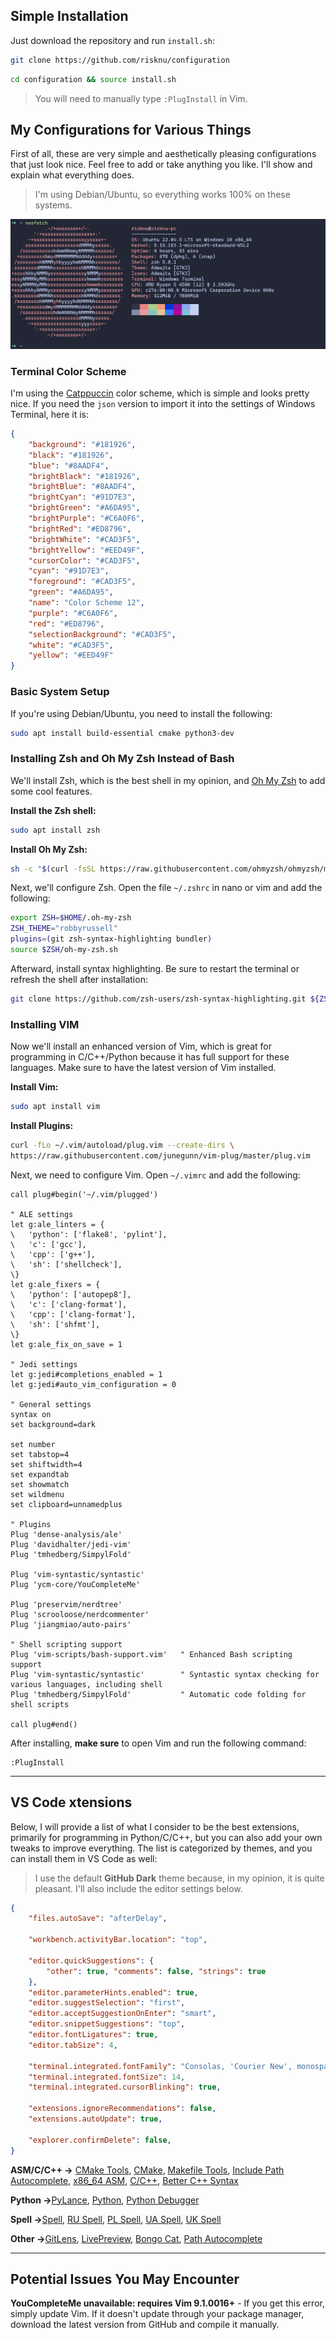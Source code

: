 ## Simple Installation
Just download the repository and run `install.sh`:
```bash
git clone https://github.com/risknu/configuration
```
```bash
cd configuration && source install.sh
```
> You will need to manually type `:PlugInstall` in Vim.

## My Configurations for Various Things
First of all, these are very simple and aesthetically pleasing configurations that just look nice. Feel free to add or take anything you like. I'll show and explain what everything does.

> I'm using Debian/Ubuntu, so everything works 100% on these systems.

![neofetch show screenshot](examples/neofetch_show.png)

### Terminal Color Scheme
I'm using the [Catppuccin](https://github.com/catppuccin/catppuccin) color scheme, which is simple and looks pretty nice. If you need the `json` version to import it into the settings of Windows Terminal, here it is:
```json
{
    "background": "#181926",
    "black": "#181926",
    "blue": "#8AADF4",
    "brightBlack": "#181926",
    "brightBlue": "#8AADF4",
    "brightCyan": "#91D7E3",
    "brightGreen": "#A6DA95",
    "brightPurple": "#C6A0F6",
    "brightRed": "#ED8796",
    "brightWhite": "#CAD3F5",
    "brightYellow": "#EED49F",
    "cursorColor": "#CAD3F5",
    "cyan": "#91D7E3",
    "foreground": "#CAD3F5",
    "green": "#A6DA95",
    "name": "Color Scheme 12",
    "purple": "#C6A0F6",
    "red": "#ED8796",
    "selectionBackground": "#CAD3F5",
    "white": "#CAD3F5",
    "yellow": "#EED49F"
}
```

### Basic System Setup
If you're using Debian/Ubuntu, you need to install the following:
```bash
sudo apt install build-essential cmake python3-dev
```

### Installing Zsh and Oh My Zsh Instead of Bash
We'll install Zsh, which is the best shell in my opinion, and [Oh My Zsh](https://github.com/ohmyzsh/ohmyzsh/) to add some cool features.

**Install the Zsh shell:**
```bash
sudo apt install zsh
```

**Install Oh My Zsh:**
```bash
sh -c "$(curl -fsSL https://raw.githubusercontent.com/ohmyzsh/ohmyzsh/master/tools/install.sh)"
```

Next, we'll configure Zsh. Open the file `~/.zshrc` in nano or vim and add the following:
```bash
export ZSH=$HOME/.oh-my-zsh
ZSH_THEME="robbyrussell"
plugins=(git zsh-syntax-highlighting bundler)
source $ZSH/oh-my-zsh.sh
```

Afterward, install syntax highlighting. Be sure to restart the terminal or refresh the shell after installation:
```bash
git clone https://github.com/zsh-users/zsh-syntax-highlighting.git ${ZSH_CUSTOM:-~/.oh-my-zsh/custom}/plugins/zsh-syntax-highlighting
```

### Installing VIM
Now we'll install an enhanced version of Vim, which is great for programming in C/C++/Python because it has full support for these languages. Make sure to have the latest version of Vim installed.

**Install Vim:**
```bash
sudo apt install vim
```

**Install Plugins:**
```bash
curl -fLo ~/.vim/autoload/plug.vim --create-dirs \
https://raw.githubusercontent.com/junegunn/vim-plug/master/plug.vim
```

Next, we need to configure Vim. Open `~/.vimrc` and add the following:
```vim
call plug#begin('~/.vim/plugged')

" ALE settings
let g:ale_linters = {
\   'python': ['flake8', 'pylint'],
\   'c': ['gcc'],
\   'cpp': ['g++'],
\   'sh': ['shellcheck'],
\}
let g:ale_fixers = {
\   'python': ['autopep8'],
\   'c': ['clang-format'],
\   'cpp': ['clang-format'],
\   'sh': ['shfmt'],
\}
let g:ale_fix_on_save = 1

" Jedi settings
let g:jedi#completions_enabled = 1
let g:jedi#auto_vim_configuration = 0

" General settings
syntax on
set background=dark

set number
set tabstop=4
set shiftwidth=4
set expandtab
set showmatch
set wildmenu
set clipboard=unnamedplus

" Plugins
Plug 'dense-analysis/ale'
Plug 'davidhalter/jedi-vim'
Plug 'tmhedberg/SimpylFold'

Plug 'vim-syntastic/syntastic'
Plug 'ycm-core/YouCompleteMe'

Plug 'preservim/nerdtree'
Plug 'scrooloose/nerdcommenter'
Plug 'jiangmiao/auto-pairs'

" Shell scripting support
Plug 'vim-scripts/bash-support.vim'   " Enhanced Bash scripting support
Plug 'vim-syntastic/syntastic'        " Syntastic syntax checking for various languages, including shell
Plug 'tmhedberg/SimpylFold'           " Automatic code folding for shell scripts

call plug#end()
```

After installing, **make sure** to open Vim and run the following command:
```vim
:PlugInstall
```

---

## VS Code xtensions
Below, I will provide a list of what I consider to be the best extensions, primarily for programming in Python/C/C++, but you can also add your own tweaks to improve everything. The list is categorized by themes, and you can install them in VS Code as well:

> I use the default **GitHub Dark** theme because, in my opinion, it is quite pleasant. I'll also include the editor settings below.

```json
{
    "files.autoSave": "afterDelay",

    "workbench.activityBar.location": "top",

    "editor.quickSuggestions": {
        "other": true, "comments": false, "strings": true
    },
    "editor.parameterHints.enabled": true,
    "editor.suggestSelection": "first",
    "editor.acceptSuggestionOnEnter": "smart",
    "editor.snippetSuggestions": "top",
    "editor.fontLigatures": true,
    "editor.tabSize": 4,

    "terminal.integrated.fontFamily": "Consolas, 'Courier New', monospace",
    "terminal.integrated.fontSize": 14,
    "terminal.integrated.cursorBlinking": true,

    "extensions.ignoreRecommendations": false,
    "extensions.autoUpdate": true,

    "explorer.confirmDelete": false,
}
```

**ASM/C/C++ ->**
[CMake Tools](https://marketplace.visualstudio.com/items?itemName=ms-vscode.cmake-tools), [CMake](https://marketplace.visualstudio.com/items?itemName=twxs.cmake), [Makefile Tools](https://marketplace.visualstudio.com/items?itemName=ms-vscode.makefile-tools), [Include Path Autocomplete](https://marketplace.visualstudio.com/items?itemName=ajshort.include-autocomplete), [x86_64 ASM](https://marketplace.visualstudio.com/items?itemName=13xforever.language-x86-64-assembly), [C/C++](https://marketplace.visualstudio.com/items?itemName=ms-vscode.cpptools), [Better C++ Syntax](https://marketplace.visualstudio.com/items?itemName=jeff-hykin.better-cpp-syntax)

**Python ->**[PyLance](https://marketplace.visualstudio.com/items?itemName=ms-python.vscode-pylance), [Python](https://marketplace.visualstudio.com/items?itemName=ms-python.python), [Python Debugger](https://marketplace.visualstudio.com/items?itemName=ms-python.debugpy)

**Spell ->**[Spell](https://marketplace.visualstudio.com/items?itemName=streetsidesoftware.code-spell-checker), [RU Spell](https://marketplace.visualstudio.com/items?itemName=streetsidesoftware.code-spell-checker-russian), [PL Spell](https://marketplace.visualstudio.com/items?itemName=streetsidesoftware.code-spell-checker-polish), [UA Spell](https://marketplace.visualstudio.com/items?itemName=streetsidesoftware.code-spell-checker-ukrainian), [UK Spell](https://marketplace.visualstudio.com/items?itemName=streetsidesoftware.code-spell-checker-british-english)

**Other ->**[GitLens](https://marketplace.visualstudio.com/items?itemName=eamodio.gitlens), [LivePreview](https://marketplace.visualstudio.com/items?itemName=ms-vscode.live-server), [Bongo Cat](https://marketplace.visualstudio.com/items?itemName=pixl-garden.BongoCat), [Path Autocomplete](https://marketplace.visualstudio.com/items?itemName=ionutvmi.path-autocomplete)

---

## Potential Issues You May Encounter
**YouCompleteMe unavailable: requires Vim 9.1.0016+** - If you get this error, simply update Vim. If it doesn't update through your package manager, download the latest version from GitHub and compile it manually.
